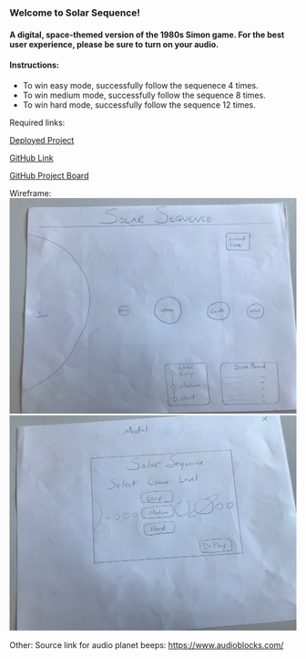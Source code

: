 ### Welcome to Solar Sequence! 
#### A  digital, space-themed version of the 1980s Simon game. For the best user experience, please be sure to turn on your audio. 


#### Instructions: 
* To win easy mode, successfully follow the sequenece 4 times.
* To win medium mode, successfully follow the sequence 8 times.
* To win hard mode, successfully follow the sequence 12 times. 

Required links: 

[Deployed Project](https://solar-sequence.netlify.com/)

[GitHub Link](https://github.com/brittmagee/SEI23-Project1)

[GitHub Project Board](https://github.com/brittmagee/SolarSequence-SEI23-Project1/projects/1)


Wireframe: 
![Wireframe](https://github.com/brittmagee/SEI23-Project1/blob/master/Wireframe/wireframe.jpeg)
![Modal](https://github.com/brittmagee/SEI23-Project1/blob/master/Wireframe/modal.jpeg)

Other: 
Source link for audio planet beeps: https://www.audioblocks.com/ 
